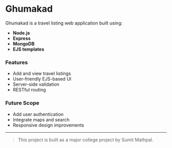 # Ghumakad 

Ghumakad is a travel listing web application built using:

- **Node.js**
- **Express**
- **MongoDB**
- **EJS templates**

### Features
- Add and view travel listings
- User-friendly EJS-based UI
- Server-side validation
- RESTful routing

###  Future Scope
- Add user authentication
- Integrate maps and search
- Responsive design improvements

---

> This project is built as a major college project by Sumit Mathpal.